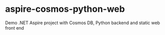 # aspire-cosmos-python-web
Demo .NET Aspire project with Cosmos DB, Python backend and static web front end
